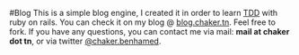 #Blog
This is a simple blog engine, I created it in order to learn [TDD](https://en.wikipedia.org/wiki/Test-driven_development) with ruby on rails.
You can check it on my blog @ [blog.chaker.tn](https://blog.chaker.tn).
Feel free to fork. If you have any questions, you can contact me via mail: **mail at chaker dot tn**, or via twitter [@chaker.benhamed](https://twitter.com/ChakerBenhamed).
